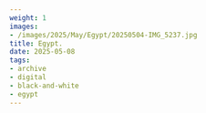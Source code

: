 ```yaml
---
weight: 1
images:
- /images/2025/May/Egypt/20250504-IMG_5237.jpg
title: Egypt.
date: 2025-05-08
tags:
- archive
- digital
- black-and-white
- egypt
---
```



